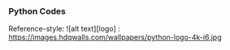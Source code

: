 ### Python Codes ####
Reference-style: 
![alt text][logo] : https://images.hdqwalls.com/wallpapers/python-logo-4k-i6.jpg
